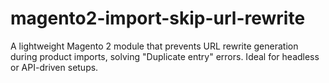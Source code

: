 # magento2-import-skip-url-rewrite
A lightweight Magento 2 module that prevents URL rewrite generation during product imports, solving "Duplicate entry" errors. Ideal for headless or API-driven setups.
